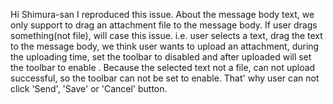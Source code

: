 Hi Shimura-san
I reproduced this issue.
About the message body text, we only support to drag an attachment file to the message body. If user drags something(not file), will case this issue. i.e. user selects a text, drag the text to the message body, we think user wants to upload an attachment, during the uploading time, set the toolbar to disabled and after uploaded will set the toolbar to enable . Because the selected text not a file, can not upload successful, so the toolbar can not be set to enable. That' why user can not click 'Send', 'Save' or 'Cancel' button.